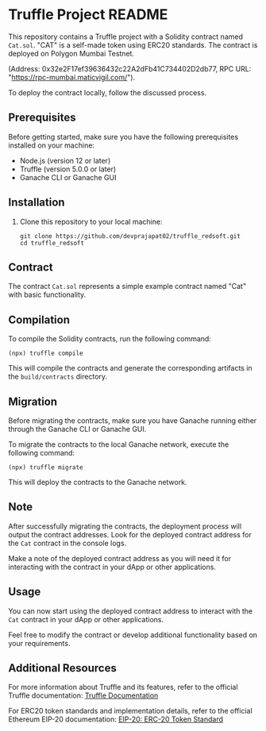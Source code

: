# Truffle Project README

This repository contains a Truffle project with a Solidity contract named `Cat.sol`. "CAT" is a self-made token using ERC20 standards.
The contract is deployed on Polygon Mumbai Testnet.

(Address: 0x32e2F17ef39636432c22A2dFb41C734402D2db77, RPC URL: "https://rpc-mumbai.maticvigil.com/").

To deploy the contract locally, follow the discussed process.

## Prerequisites

Before getting started, make sure you have the following prerequisites installed on your machine:

- Node.js (version 12 or later)
- Truffle (version 5.0.0 or later)
- Ganache CLI or Ganache GUI

## Installation

1. Clone this repository to your local machine:
   ```
   git clone https://github.com/devprajapat02/truffle_redsoft.git
   cd truffle_redsoft
   ```


## Contract

The contract `Cat.sol` represents a simple example contract named "Cat" with basic functionality.

## Compilation

To compile the Solidity contracts, run the following command:
```
(npx) truffle compile
```

This will compile the contracts and generate the corresponding artifacts in the `build/contracts` directory.

## Migration

Before migrating the contracts, make sure you have Ganache running either through the Ganache CLI or Ganache GUI.

To migrate the contracts to the local Ganache network, execute the following command:
```
(npx) truffle migrate
```

This will deploy the contracts to the Ganache network.

## Note

After successfully migrating the contracts, the deployment process will output the contract addresses. Look for the deployed contract address for the `Cat` contract in the console logs.

Make a note of the deployed contract address as you will need it for interacting with the contract in your dApp or other applications.

## Usage

You can now start using the deployed contract address to interact with the `Cat` contract in your dApp or other applications.

Feel free to modify the contract or develop additional functionality based on your requirements.

## Additional Resources

For more information about Truffle and its features, refer to the official Truffle documentation: [Truffle Documentation](https://www.trufflesuite.com/docs)

For ERC20 token standards and implementation details, refer to the official Ethereum EIP-20 documentation: [EIP-20: ERC-20 Token Standard](https://eips.ethereum.org/EIPS/eip-20)
